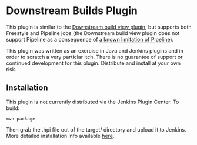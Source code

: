 Downstream Builds Plugin
========================

This plugin is similar to the [Downstream build view plugin][dbvp],
but supports both Freestyle and Pipeline jobs (the Downstream
build view plugin does not support Pipeline as a consequence of
[a known limitation of Pipeline][29913]).

This plugin was written as an exercise in Java and Jenkins plugins
and in order to scratch a very particlar itch.  There is no guarantee
of support or continued development for this plugin.  Distribute and
install at your own risk.

Installation
------------

This plugin is not currently distributed via the Jenkins Plugin Center.
To build:

    mvn package

Then grab the .hpi file out of the target/ directory and upload it
to Jenkins.  More detailed installation info available [here][wiki].

[dbvp]: https://plugins.jenkins.io/downstream-buildview
[29913]: https://issues.jenkins-ci.org/browse/JENKINS-29913
[wiki]: https://wiki.jenkins.io/display/JENKINS/Plugin+tutorial#Plugintutorial-DistributingaPlugin
